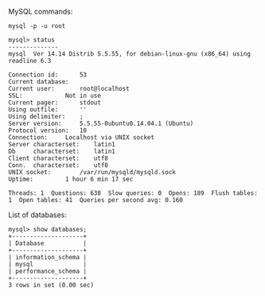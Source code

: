 MySQL commands:

    mysql -p -u root
    
    mysql> status
    --------------
    mysql  Ver 14.14 Distrib 5.5.55, for debian-linux-gnu (x86_64) using readline 6.3
    
    Connection id:		53
    Current database:	
    Current user:		root@localhost
    SSL:			Not in use
    Current pager:		stdout
    Using outfile:		''
    Using delimiter:	;
    Server version:		5.5.55-0ubuntu0.14.04.1 (Ubuntu)
    Protocol version:	10
    Connection:		Localhost via UNIX socket
    Server characterset:	latin1
    Db     characterset:	latin1
    Client characterset:	utf8
    Conn.  characterset:	utf8
    UNIX socket:		/var/run/mysqld/mysqld.sock
    Uptime:			1 hour 6 min 17 sec
    
    Threads: 1  Questions: 638  Slow queries: 0  Opens: 189  Flush tables: 1  Open tables: 41  Queries per second avg: 0.160
    
List of databases:

    mysql> show databases;
    +--------------------+
    | Database           |
    +--------------------+
    | information_schema |
    | mysql              |
    | performance_schema |
    +--------------------+
    3 rows in set (0.00 sec)
